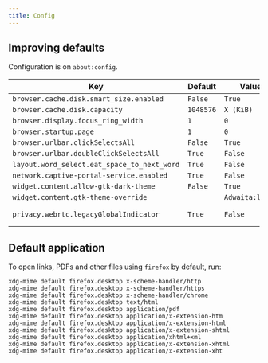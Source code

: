 ```yaml
---
title: Config
---
```


## Improving defaults

Configuration is on `about:config`.

| Key | Default | Value | Description |
| --- | ------- | ----- | ----------- |
| `browser.cache.disk.smart_size.enabled` | `False` | `True` | |
| `browser.cache.disk.capacity` | `1048576` | `X (KiB)` | |
| `browser.display.focus_ring_width` | `1` | `0` | |
| `browser.startup.page` | `1` | `0` | |
| `browser.urlbar.clickSelectsAll` | `False` | `True` | |
| `browser.urlbar.doubleClickSelectsAll` | `True` | `False` | |
| `layout.word_select.eat_space_to_next_word` | `True` | `False` | |
| `network.captive-portal-service.enabled` | `True` | `False` | |
| `widget.content.allow-gtk-dark-theme` | `False` | `True` | |
| `widget.content.gtk-theme-override` | | `Adwaita:light` | |
| `privacy.webrtc.legacyGlobalIndicator` | `True` | `False` | Microphone/webcam indicator |

## Default application

To open links, PDFs and other files using `firefox` by default, run:

```shell
xdg-mime default firefox.desktop x-scheme-handler/http
xdg-mime default firefox.desktop x-scheme-handler/https
xdg-mime default firefox.desktop x-scheme-handler/chrome
xdg-mime default firefox.desktop text/html
xdg-mime default firefox.desktop application/pdf
xdg-mime default firefox.desktop application/x-extension-htm
xdg-mime default firefox.desktop application/x-extension-html
xdg-mime default firefox.desktop application/x-extension-shtml
xdg-mime default firefox.desktop application/xhtml+xml
xdg-mime default firefox.desktop application/x-extension-xhtml
xdg-mime default firefox.desktop application/x-extension-xht
```
